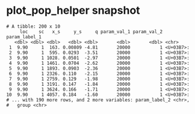 # plot_pop_helper snapshot

    # A tibble: 200 x 10
         loc    sc   x_s     y_s     q param_val_1 param_val_2 param_label_1
       <dbl> <dbl> <dbl>   <dbl> <dbl>       <dbl>       <dbl> <chr>        
     1  9.90     1  163. 0.00809 -4.81       20000           1 <U+03B7>:           
     2  9.90     1  595. 0.0293  -3.51       20000           1 <U+03B7>:           
     3  9.90     1 1028. 0.0501  -2.97       20000           1 <U+03B7>:           
     4  9.90     1 1461. 0.0704  -2.62       20000           1 <U+03B7>:           
     5  9.90     1 1893. 0.0903  -2.36       20000           1 <U+03B7>:           
     6  9.90     1 2326. 0.110   -2.15       20000           1 <U+03B7>:           
     7  9.90     1 2759. 0.129   -1.98       20000           1 <U+03B7>:           
     8  9.90     1 3191. 0.147   -1.84       20000           1 <U+03B7>:           
     9  9.90     1 3624. 0.166   -1.71       20000           1 <U+03B7>:           
    10  9.90     1 4057. 0.184   -1.60       20000           1 <U+03B7>:           
    # ... with 190 more rows, and 2 more variables: param_label_2 <chr>,
    #   group <chr>

